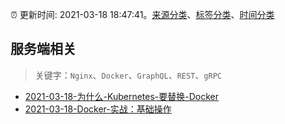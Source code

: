 :alarm_clock: 更新时间: 2021-03-18 18:47:41。[来源分类](../README.md)、[标签分类](../TAGS.md)、[时间分类](../TIMELINE.md)

## 服务端相关


> 关键字：`Nginx`、`Docker`、`GraphQL`、`REST`、`gRPC`



- [2021-03-18-为什么-Kubernetes-要替换-Docker](https://toutiao.io/k/uhmrz9z) 
- [2021-03-18-Docker-实战：基础操作](https://toutiao.io/k/7rr7vjq) 